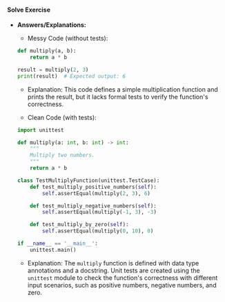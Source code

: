 #### Solve Exercise
- **Answers/Explanations:**
    - Messy Code (without tests):
    ```python
    def multiply(a, b):
        return a * b

    result = multiply(2, 3)
    print(result)  # Expected output: 6
    ```

    - Explanation: This code defines a simple multiplication function and prints the result, but it lacks formal tests to verify the function's correctness.

    - Clean Code (with tests):
    ```python
    import unittest

    def multiply(a: int, b: int) -> int:
        """
        Multiply two numbers.
        """
        return a * b

    class TestMultiplyFunction(unittest.TestCase):
        def test_multiply_positive_numbers(self):
            self.assertEqual(multiply(2, 3), 6)

        def test_multiply_negative_numbers(self):
            self.assertEqual(multiply(-1, 3), -3)

        def test_multiply_by_zero(self):
            self.assertEqual(multiply(0, 10), 0)

    if __name__ == '__main__':
        unittest.main()
    ```

    - Explanation: The `multiply` function is defined with data type annotations and a docstring. Unit tests are created using the `unittest` module to check the function's correctness with different input scenarios, such as positive numbers, negative numbers, and zero.
